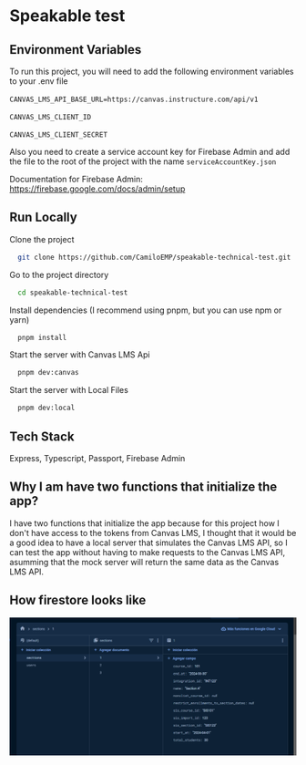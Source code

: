 # Speakable test

## Environment Variables

To run this project, you will need to add the following environment variables to your .env file

`CANVAS_LMS_API_BASE_URL=https://canvas.instructure.com/api/v1`

`CANVAS_LMS_CLIENT_ID`

`CANVAS_LMS_CLIENT_SECRET`

Also you need to create a service account key for Firebase Admin and add the file to the root of the project with the name `serviceAccountKey.json`

Documentation for Firebase Admin: https://firebase.google.com/docs/admin/setup

## Run Locally

Clone the project

```bash
  git clone https://github.com/CamiloEMP/speakable-technical-test.git
```

Go to the project directory

```bash
  cd speakable-technical-test
```

Install dependencies (I recommend using pnpm, but you can use npm or yarn)

```bash
  pnpm install
```

Start the server with Canvas LMS Api

```bash
  pnpm dev:canvas
```

Start the server with Local Files

```bash
  pnpm dev:local
```

## Tech Stack

Express, Typescript, Passport, Firebase Admin

## Why I am have two functions that initialize the app?

I have two functions that initialize the app because for this project how I don't have access to the tokens from Canvas LMS, I thought that it would be a good idea to have a local server that simulates the Canvas LMS API, so I can test the app without having to make requests to the Canvas LMS API, asumming that the mock server will return the same data as the Canvas LMS API.

## How firestore looks like

![1713557367341](image/Readme/1713557367341.png)
